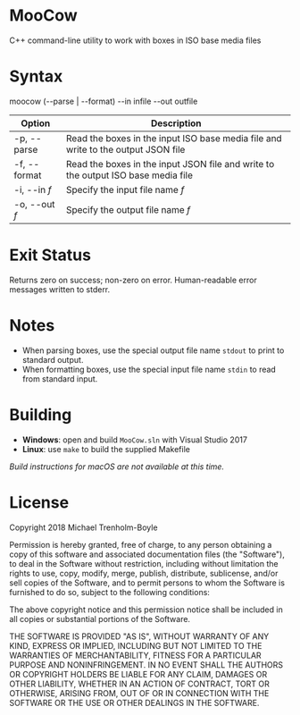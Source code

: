 # MooCow

C++ command-line utility to work with boxes in ISO base media files


# Syntax

moocow (--parse | --format) --in infile --out outfile


| Option        | Description                                          |
|---------------|------------------------------------------------------|
| -p, --parse   | Read the boxes in the input ISO base media file and write to the output JSON file |
| -f, --format  | Read the boxes in the input JSON file and write to the output ISO base media file |
| -i, --in _f_  | Specify the input file name _f_                      |
| -o, --out _f_ | Specify the output file name _f_                     |


# Exit Status

Returns zero on success; non-zero on error. Human-readable error
messages written to stderr.


# Notes

* When parsing boxes, use the special output file name `stdout` to print
  to standard output.
* When formatting boxes, use the special input file name `stdin` to read
  from standard input.


# Building

* **Windows**: open and build `MooCow.sln` with Visual Studio 2017
* **Linux**: use `make` to build the supplied Makefile

_Build instructions for macOS are not available at this time._


# License

Copyright 2018 Michael Trenholm-Boyle

Permission is hereby granted, free of charge, to any person obtaining a
copy of this software and associated documentation files (the "Software"),
to deal in the Software without restriction, including without limitation
the rights to use, copy, modify, merge, publish, distribute, sublicense,
and/or sell copies of the Software, and to permit persons to whom the
Software is furnished to do so, subject to the following conditions:

The above copyright notice and this permission notice shall be included in
all copies or substantial portions of the Software.

THE SOFTWARE IS PROVIDED "AS IS", WITHOUT WARRANTY OF ANY KIND, EXPRESS OR
IMPLIED, INCLUDING BUT NOT LIMITED TO THE WARRANTIES OF MERCHANTABILITY,
FITNESS FOR A PARTICULAR PURPOSE AND NONINFRINGEMENT. IN NO EVENT SHALL THE
AUTHORS OR COPYRIGHT HOLDERS BE LIABLE FOR ANY CLAIM, DAMAGES OR OTHER
LIABILITY, WHETHER IN AN ACTION OF CONTRACT, TORT OR OTHERWISE, ARISING FROM,
OUT OF OR IN CONNECTION WITH THE SOFTWARE OR THE USE OR OTHER DEALINGS IN THE
SOFTWARE.